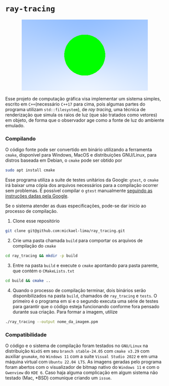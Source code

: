 # `ray-tracing`

<p align="center">
    <img src="./res/resultado.png"/>
</p>

Esse projeto de computação gráfica visa implementar um sistema simples, escrito em `C++`(necessário `C++17` para cima, pois algumas partes do programa utilizam `std::filesystem`), de _ray tracing_, uma técnica de renderização que simula os raios de luz (que são tratados como vetores) em objeto, de forma que o observador age como a fonte de luz do ambiente emulado. 

### Compilando

O código fonte pode ser convertido em binário utilizando a ferramenta `cmake`, disponível para Windows, MacOS e distribuições GNU/Linux, para distros baseada em Debian, o `cmake` pode ser obtido por

``` sh
sudo apt install cmake
```

Esse programa utiliza a suite de testes unitários da Google: `gtest`, o `cmake` irá baixar uma cópia dos arquivos necessários para a compilação ocorrer sem problemas. É possível compilar o `gtest` manualmente [seguindo as instruções dadas pela Google](https://github.com/google/googletest/blob/main/googletest/README.md).

Se o sistema atender as duas especificações, pode-se dar inicio ao processo de compilação. 

1. Clone esse repositório

``` sh
git clone git@github.com:mickael-lima/ray_tracing.git
```


2. Crie uma pasta chamada `build` para comportar os arquivos de compilação do `cmake`

``` sh
cd ray_tracing && mkdir -p build
```


3. Entre na pasta `build` e execute o `cmake` apontando para pasta parente, que contém o `CMakeLists.txt`

``` sh
cd build && cmake ..
```

4. Quando o processo de compilação terminar, dois binários serão disponibilizados na pasta `build`, chamados de `ray_tracing` e `tests`. O primeiro é o programa em si e o segundo executa uma série de testes para garantir que o código esteja funcionando conforme fora pensado durante sua criação. Para formar a imagem, utilize 

``` sh
./ray_tracing --output nome_da_imagem.ppm
```

### Compatibilidade
O código e o sistema de compilação foram testados no `GNU/Linux` na distribuição `NixOS` em seu `branch stable-24.05` com `cmake v3.29` com auxiliar `gnumake`, no `Windows 11` com a suite `Visual Studio 2022` e em uma máquina virtual com `Ubuntu 22.04 LTS`. As imagens geradas pelo programa foram abertos com o visualizador de bitmap nativo do `Windows 11` e com o `Gwenview` do `KDE 6`. Caso haja alguma complicação em algum sistema não testado (Mac, *BSD) comunique criando um `issue`.